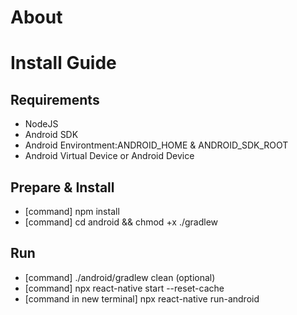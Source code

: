 # About


# Install Guide
## Requirements
- NodeJS
- Android SDK
- Android Environtment:ANDROID_HOME & ANDROID_SDK_ROOT
- Android Virtual Device or Android Device
## Prepare & Install
- [command] npm install
- [command] cd android && chmod +x ./gradlew
## Run
- [command] ./android/gradlew clean (optional)
- [command] npx react-native start --reset-cache
- [command in new terminal] npx react-native run-android
